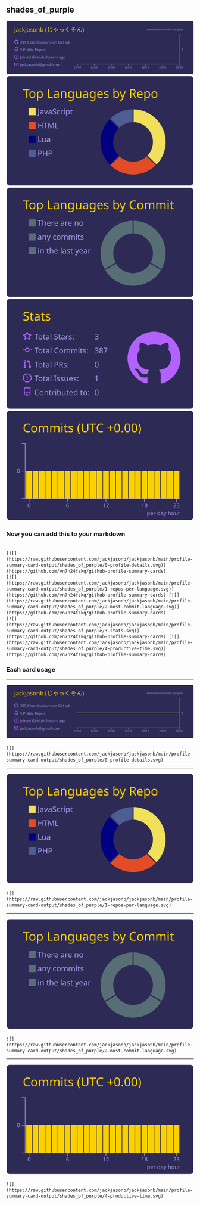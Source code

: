 ## shades_of_purple

[![](./0-profile-details.svg)](https://github.com/vn7n24fzkq/github-profile-summary-cards)
[![](./1-repos-per-language.svg)](https://github.com/vn7n24fzkq/github-profile-summary-cards) [![](./2-most-commit-language.svg)](https://github.com/vn7n24fzkq/github-profile-summary-cards)
[![](./3-stats.svg)](https://github.com/vn7n24fzkq/github-profile-summary-cards) [![](./4-productive-time.svg)](https://github.com/vn7n24fzkq/github-profile-summary-cards)
### Now you can add this to your markdown
```

[![](https://raw.githubusercontent.com/jackjasonb/jackjasonb/main/profile-summary-card-output/shades_of_purple/0-profile-details.svg)](https://github.com/vn7n24fzkq/github-profile-summary-cards)
[![](https://raw.githubusercontent.com/jackjasonb/jackjasonb/main/profile-summary-card-output/shades_of_purple/1-repos-per-language.svg)](https://github.com/vn7n24fzkq/github-profile-summary-cards) [![](https://raw.githubusercontent.com/jackjasonb/jackjasonb/main/profile-summary-card-output/shades_of_purple/2-most-commit-language.svg)](https://github.com/vn7n24fzkq/github-profile-summary-cards)
[![](https://raw.githubusercontent.com/jackjasonb/jackjasonb/main/profile-summary-card-output/shades_of_purple/3-stats.svg)](https://github.com/vn7n24fzkq/github-profile-summary-cards) [![](https://raw.githubusercontent.com/jackjasonb/jackjasonb/main/profile-summary-card-output/shades_of_purple/4-productive-time.svg)](https://github.com/vn7n24fzkq/github-profile-summary-cards)

```

### Each card usage
---

![](./0-profile-details.svg)

```
![](https://raw.githubusercontent.com/jackjasonb/jackjasonb/main/profile-summary-card-output/shades_of_purple/0-profile-details.svg)
```

    

---

![](./1-repos-per-language.svg)

```
![](https://raw.githubusercontent.com/jackjasonb/jackjasonb/main/profile-summary-card-output/shades_of_purple/1-repos-per-language.svg)
```

    

---

![](./2-most-commit-language.svg)

```
![](https://raw.githubusercontent.com/jackjasonb/jackjasonb/main/profile-summary-card-output/shades_of_purple/2-most-commit-language.svg)
```

    

---

![](./4-productive-time.svg)

```
![](https://raw.githubusercontent.com/jackjasonb/jackjasonb/main/profile-summary-card-output/shades_of_purple/4-productive-time.svg)
```

    
